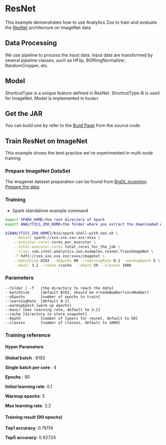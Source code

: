 # ResNet
This example demonstrates how to use Analytics Zoo to train and evaluate the [ResNet](https://arxiv.org/abs/1512.03385) architecture on ImageNet data

## Data Processing
We use pipeline to process the input data.
Input data are transformed by several pipeline classes, such as HFlip, BGRImgNormalizer, RandomCropper, etc.

## Model
ShortcutType is a unique feature defined in ResNet. ShortcutType-B is used for ImageNet.
Model is implemented in <code>ResNet</code>

## Get the JAR
You can build one by refer to the
[Build Page](https://analytics-zoo.github.io/master/#ScalaUserGuide/install/#build-with-script-recommended) from the source code.

## Train ResNet on ImageNet
This example shows the best practise we've experimented in multi-node training
### Prepare ImageNet DataSet
The imagenet dataset preparation can be found from
[BigDL inception Prepare the data](https://github.com/intel-analytics/analytics-zoo/tree/master/zoo/src/main/scala/com/intel/analytics/zoo/examples/inception#prepare-the-data).
### Training
* Spark standalone example command

```bash
export SPARK_HOME=the root directory of Spark
export ANALYTICS_ZOO_HOME=the folder where you extract the downloaded Analytics Zoo zip package

${ANALYTICS_ZOO_HOME}/bin/spark-shell-with-zoo.sh \
    --master spark://xxx.xxx.xxx.xxx:xxxx \
    --executor-cores cores_per_executor \
    --total-executor-cores total_cores_for_the_job \
    --class com.intel.analytics.zoo.examples.resnet.TrainImageNet \
    -f hdfs://xxx.xxx.xxx.xxx:xxxx/imagenet \
    --batchSize 8192 --nEpochs 90 --learningRate 0.1 --warmupEpoch 5 \
    --maxLr 3.2 --cache /cache  --depth 50 --classes 1000
```
### Parameters
    
    --folder | -f   [the directory to reach the data]
    --batchSize     [default 8192, should be n*nodeNumber*coreNumber]
    --nEpochs       [number of epochs to train]
    --learningRate  [default 0.1]
    --warmupEpoch [warm up epochs]
    --maxLr [max learning rate, default to 3.2]
    --cache [directory to store snapshot]
    --depth         [number of layers for resnet, default to 50]
    --classes       [number of classes, default to 1000]
    
### Training reference
#### Hyper Parameters

**Global batch** : 8192

**Single batch per core** : 4

**Epochs** : 90

**Initial learning rate**: 0.1

**Warmup epochs**: 5

**Max learning rate**: 3.2

#### Training result (90 epochs)

**Top1 accuracy**: 0.76114

**Top5 accuracy**: 0.92724
